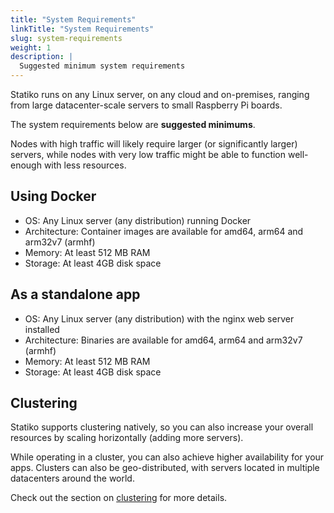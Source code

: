 ```yaml
---
title: "System Requirements"
linkTitle: "System Requirements"
slug: system-requirements
weight: 1
description: |
  Suggested minimum system requirements
---
```


Statiko runs on any Linux server, on any cloud and on-premises, ranging from large datacenter-scale servers to small Raspberry Pi boards.

The system requirements below are **suggested minimums**.

Nodes with high traffic will likely require larger (or significantly larger) servers, while nodes with very low traffic might be able to function well-enough with less resources.

## Using Docker

- OS: Any Linux server (any distribution) running Docker
- Architecture: Container images are available for amd64, arm64 and arm32v7 (armhf)
- Memory: At least 512 MB RAM
- Storage: At least 4GB disk space

## As a standalone app

- OS: Any Linux server (any distribution) with the nginx web server installed
- Architecture: Binaries are available for amd64, arm64 and arm32v7 (armhf)
- Memory: At least 512 MB RAM
- Storage: At least 4GB disk space

## Clustering

Statiko supports clustering natively, so you can also increase your overall resources by scaling horizontally (adding more servers).

While operating in a cluster, you can also achieve higher availability for your apps. Clusters can also be geo-distributed, with servers located in multiple datacenters around the world.

Check out the section on [clustering](/docs/how-to/clustering) for more details.
